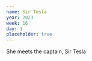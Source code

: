 ```yaml
---
name: Sir Tesla
year: 2023
week: 16
day: 1
placeholder: true
---
```


She meets the captain, Sir Tesla
